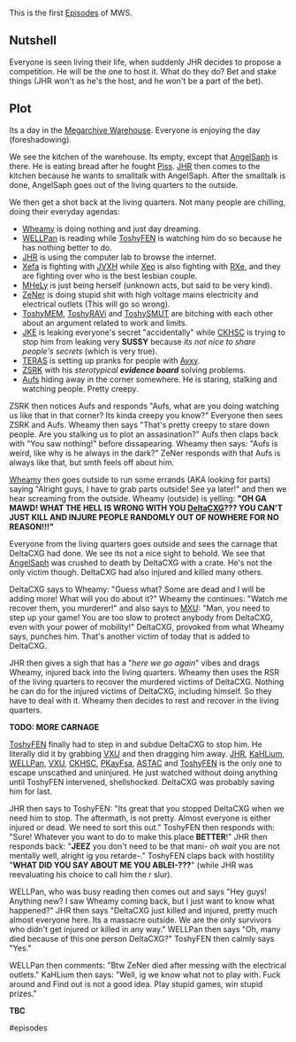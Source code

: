 
This is the first [Episodes](Episodes/Episodes.md) of MWS. 


## Nutshell

Everyone is seen living their life, when suddenly JHR decides to propose a competition. He will be the one to host it. What do they do? Bet and stake things (JHR won't as he's the host, and he won't be a part of the bet).

## Plot
Its a day in the [Megarchive Warehouse](Megarchive%20Warehouse.md). Everyone is enjoying the day (foreshadowing).

We see the kitchen of the warehouse. Its empty, except that [AngelSaph](AngelSaph.md) is there. He is eating bread after he fought [Piss](Piss.md). [JHR](JHR.md) then comes to the kitchen because he wants to smalltalk with AngelSaph. After the smalltalk is done, AngelSaph goes out of the living quarters to the outside.

We then get a shot back at the living quarters. Not many people are chilling, doing their everyday agendas:
- [Wheamy](Wheamy.md) is doing nothing and just day dreaming. 
- [WELLPan](WELLPan.md) is reading while [ToshyFEN](ToshyFEN.md) is watching him do so because he has nothing better to do. 
- [JHR](JHR.md) is using the computer lab to browse the internet. 
- [Xefa](Xefa.md) is fighting with [JVXH](JVXH.md) while [Xeo](Xeo.md) is also fighting with [RXe](RXe.md), and they are fighting over who is the best lesbian couple.
- [MHeLy](MHeLy.md) is just being herself (unknown acts, but said to be very kind). 
- [ZeNer](ZeNer.md) is doing stupid shit with high voltage mains electricity and electrical outlets (This will go so wrong). 
- [ToshyMEM](ToshyMEM.md), [ToshyRAVi](ToshyRAVi.md) and [ToshySMUT](ToshySMUT.md) are bitching with each other about an argument related to work and limits.
- [JKE](JKE.md) is leaking everyone's secret "accidentally" while [CKHSC](CKHSC.md) is trying to stop him from leaking very **SUSSY** because *its not nice to share people's secrets* (which is very true).
- [TERAS](TERAS.md) is setting up pranks for people with [Avxy](Avxy.md).
- [ZSRK](ZSRK.md) with his *sterotypical **evidence board*** solving problems.
- [Aufs](Aufs.md) hiding away in the corner somewhere. He is staring, stalking and watching people. Pretty creepy.

ZSRK then notices Aufs and responds "Aufs, what are you doing watching us like that in that corner? Its kinda creepy you know?" Everyone then sees ZSRK and Aufs. Wheamy then says "That's pretty creepy to stare down people. Are you stalking us to plot an assasination?" Aufs then claps back with "You saw nothing!" before dissapearing. Wheamy then says: "Aufs is weird, like why is he always in the dark?" ZeNer responds with that Aufs is always like that, but smth feels off about him.

[Wheamy](Wheamy.md) then goes outside to run some errands (AKA looking for parts) saying "Alright guys, I have to grab parts outside! See ya later!" and then we hear screaming from the outside. Wheamy (outside) is yelling: **"OH GA MAWD! WHAT THE HELL IS WRONG WITH YOU [DeltaCXG](VXU.md#DeltaCXG)??? YOU CAN'T JUST KILL AND INJURE PEOPLE RANDOMLY OUT OF NOWHERE FOR NO REASON!!!"** 

Everyone from the living quarters goes outside and sees the carnage that DeltaCXG had done. We see its not a nice sight to behold. We see that [AngelSaph](AngelSaph.md) was crushed to death by DeltaCXG with a crate. He's not the only victim though. DeltaCXG had also injured and killed many others.

DeltaCXG says to Wheamy: "Guess what? Some are dead and I will be adding more! What will you do about it?" Wheamy the continues: "Watch me recover them, you murderer!" and also says to [MXU](VXU.md#MXU): "Man, you need to step up your game! You are too slow to protect anybody from DeltaCXG, even with your power of mobility!" DeltaCXG, provoked from what Wheamy says, punches him. That's another victim of today that is added to DeltaCXG.

JHR then gives a sigh that has a "*here we go again*" vibes and drags Wheamy, injured back into the living quarters. Wheamy then uses the RSR of the living quarters to recover the murdered victims of DeltaCXG. Nothing he can do for the injured victims of DeltaCXG, including himself. So they have to deal with it. Wheamy then decides to rest and recover in the living quarters.


**TODO: MORE CARNAGE**

[ToshyFEN](ToshyFEN.md) finally had to step in and subdue DeltaCXG to stop him. He literally did it by grabbing [VXU](VXU.md) and then dragging him away. [JHR](JHR.md), [KaHLium](KaHLium.md), [WELLPan](WELLPan.md), [VXU](VXU.md), [CKHSC](CKHSC.md), [PKayFsa](PKayFsa.md), [ASTAC](ASTAC.md) and [ToshyFEN](ToshyFEN.md) is the only one to escape unscathed and uninjured. He just watched without doing anything until ToshyFEN intervened, shellshocked. DeltaCXG was probably saving him for last. 

JHR then says to ToshyFEN: "Its great that you stopped DeltaCXG when we need him to stop. The aftermath, is not pretty. Almost everyone is either injured or dead. We need to sort this out." ToshyFEN then responds with: "Sure! Whatever you want to do to make this place **BETTER**!" JHR then responds back: "**JEEZ** you don't need to be that mani- *oh wait* you are not mentally well, alright ig you retarde-." ToshyFEN claps back with hostility "**WHAT DID YOU SAY ABOUT ME YOU ABLEI-???**" (while JHR was reevaluating his choice to call him the r slur).

WELLPan, who was busy reading then comes out and says "Hey guys! Anything new? I saw Wheamy coming back, but I just want to know what happened?" JHR then says "DeltaCXG just killed and injured, pretty much almost everyone here. Its a massacre outside. We are the only survivors who didn't get injured or killed in any way." WELLPan then says "Oh, many died because of this one person DeltaCXG?" ToshyFEN then calmly says "Yes."

WELLPan then comments: "Btw ZeNer died after messing with the electrical outlets." KaHLium then says: "Well, ig we know what not to play with. Fuck around and Find out is not a good idea. Play stupid games, win stupid prizes."



**TBC**

#episodes 